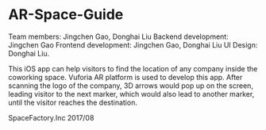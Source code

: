 # AR-Space-Guide

Team members: Jingchen Gao, Donghai Liu
Backend development: Jingchen Gao
Frontend development: Jingchen Gao, Donghai Liu
UI Design: Donghai Liu.

This iOS app can help visitors to find the location of any company inside the coworking space. 
Vuforia AR platform is used to develop this app.
After scanning the logo of the company, 3D arrows would pop up on the screen, leading visitor to the next marker, which would also lead to another marker, until the visitor reaches the destination.

SpaceFactory.Inc 2017/08
